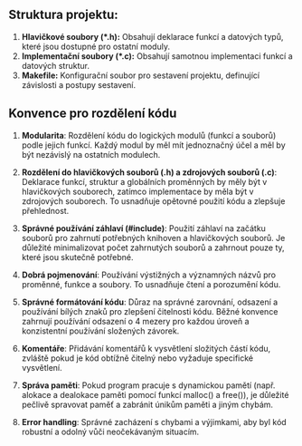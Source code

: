 
## **Struktura projektu:**

1. **Hlavičkové soubory (*.h):** Obsahují deklarace funkcí a datových typů, které jsou dostupné pro ostatní moduly.
2. **Implementační soubory (*.c):** Obsahují samotnou implementaci funkcí a datových struktur.
3. **Makefile:** Konfigurační soubor pro sestavení projektu, definující závislosti a postupy sestavení.

## Konvence pro rozdělení kódu

1. **Modularita**: Rozdělení kódu do logických modulů (funkcí a souborů) podle jejich funkcí. Každý modul by měl mít jednoznačný účel a měl by být nezávislý na ostatních modulech.

2. **Rozdělení do hlavičkových souborů (.h) a zdrojových souborů (.c)**: Deklarace funkcí, struktur a globálních proměnných by měly být v hlavičkových souborech, zatímco implementace by měla být v zdrojových souborech. To usnadňuje opětovné použití kódu a zlepšuje přehlednost.

3. **Správné používání záhlaví (#include)**: Použití záhlaví na začátku souborů pro zahrnutí potřebných knihoven a hlavičkových souborů. Je důležité minimalizovat počet zahrnutých souborů a zahrnout pouze ty, které jsou skutečně potřebné.

4. **Dobrá pojmenování**: Používání výstižných a významných názvů pro proměnné, funkce a soubory. To usnadňuje čtení a porozumění kódu.

5. **Správné formátování kódu**: Důraz na správné zarovnání, odsazení a používání bílých znaků pro zlepšení čitelnosti kódu. Běžné konvence zahrnují používání odsazení o 4 mezery pro každou úroveň a konzistentní používání složených závorek.

6. **Komentáře**: Přidávání komentářů k vysvětlení složitých částí kódu, zvláště pokud je kód obtížně čitelný nebo vyžaduje specifické vysvětlení.

7. **Správa paměti**: Pokud program pracuje s dynamickou pamětí (např. alokace a dealokace paměti pomocí funkcí malloc() a free()), je důležité pečlivě spravovat paměť a zabránit únikům paměti a jiným chybám.

8. **Error handling**: Správné zacházení s chybami a výjimkami, aby byl kód robustní a odolný vůči neočekávaným situacím.